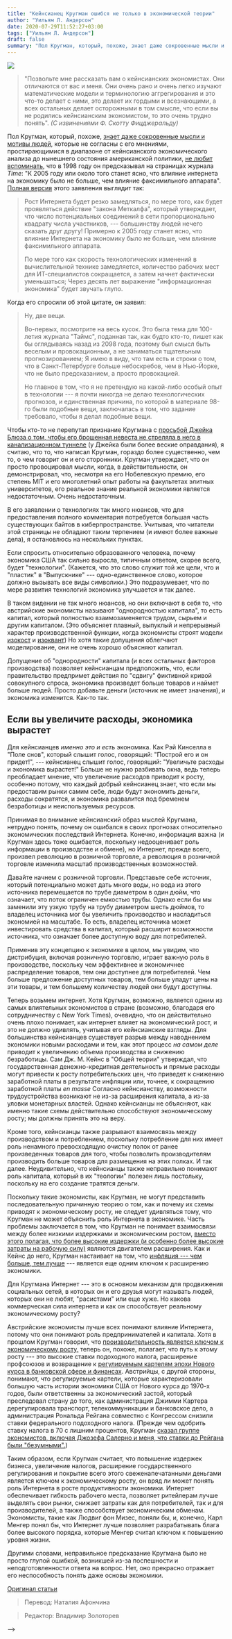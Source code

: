 ```yaml
---
title: "Кейнсианец Кругман ошибся не только в экономической теории"
author: "Уильям Л. Андерсон"
date: 2020-07-29T11:52:27+03:00
tags: ["Уильям Л. Андерсон"]
draft: false
summary: "Пол Кругман, который, похоже, знает даже сокровенные мысли и мотивы людей, не согласных с его мнениями, простирающимися в диапазоне от кейнсианского экономического анализа до нынешнего состояния американской политики, не любит вспоминать, что в 1998 году он предсказывал на страницах журнала *Time*: «К 2005 году или около того станет ясно, что влияние интернета на экономику было не больше, чем влияние факсимильного аппарата»."
---
```

![](https://cdn.mises.org/styles/slideshow/s3/5298272417_1fa518fdab_k.jpg?itok=SZH7EBfN)

> "Позвольте мне рассказать вам о кейнсианских экономистах. Они отличаются от вас и меня. Они очень рано и очень легко изучают математические модели и терминологию аггрегирования и это что-то делает с ними, это делает их гордыми и всезнающими, а всех остальных делает осторожными в том смысле, что если вы не родились кейнсианским экономистом, то это очень трудно понять". *(С извинениями Ф. Скотту Фицджеральду)*


Пол Кругман, который, похоже, [знает даже сокровенные мысли и мотивы людей](https://www.psychologytoday.com/us/blog/curing-the-healthcare-crisis/201309/are-we-being-unfair-paul-krugman), которые не согласны с его мнениями, простирающимися в диапазоне от кейнсианского экономического анализа до нынешнего состояния американской политики, [не любит вспоминать](https://www.businessinsider.com/paul-krugman-responds-to-internet-quote-2013-12), что в 1998 году он предсказывал на страницах журнала *Time*: "К 2005 году или около того станет ясно, что влияние интернета на экономику было не больше, чем влияние факсимильного аппарата". [Полная версия](https://www.laphamsquarterly.org/revolutions/miscellany/paul-krugmans-poor-prediction) этого заявления выглядит так:

> Рост Интернета будет резко замедляться, по мере того, как будет проявляться действие "закона Меткалфа", который утверждает, что число потенциальных соединений в сети пропорционально квадрату числа участников, --- большинству людей нечего сказать друг другу! Примерно к 2005 году станет ясно, что влияние Интернета на экономику было не больше, чем влияние факсимильного аппарата.
>
> По мере того как скорость технологических изменений в вычислительной технике замедляется, количество рабочих мест для ИТ-специалистов сокращается, а затем начнет фактически уменьшаться; Через десять лет выражение "информационная экономика" будет звучать глупо.

Когда его спросили об этой цитате, он заявил:

> Ну, две вещи.
>
> Во-первых, посмотрите на весь кусок. Это была тема для 100-летия журнала "Таймс", поданная так, как будто кто-то, пишет как бы оглядываясь назад из 2098 года, поэтому был смысл быть веселым и провокационным, а не заниматься тщательным прогнозированием; Я имею в виду, что там есть и строки о том, что в Санкт-Петербурге больше небоскребов, чем в Нью-Йорке, что не было предсказанием, а просто провокацией.
>
> Но главное в том, что я не претендую на какой-либо особый опыт в технологии --- я почти никогда не делаю технологических прогнозов, и единственная причина, по которой в материале 98-го были подобные вещи, заключалась в том, что задание требовало, чтобы я делал подобные вещи.

Чтобы кто-то не перепутал признание Кругмана с [просьбой Джейка Блюза о том, чтобы его брошенная невеста не стреляла в него в канализационном туннеле](https://www.youtube.com/watch?v=ftt4f2H3GDs) (у Джейка были более веские оправдания), я считаю, что то, что написал Кругман, гораздо более существенно, чем то, о чем говорит он и его сторонники. Кругман утверждает, что он просто провоцировал мысли, когда, в действительности, он демонстрировал, что, несмотря на его Нобелевскую премию, его степень MIT и его многолетний опыт работы на факультетах элитных университетов, его реальное знание реальной экономики является недостаточным. Очень недостаточным.

В его заявлении о технологиях так много нюансов, что для предоставления полного комментария потребуется большая часть существующих байтов в киберпространстве. Учитывая, что читатели этой страницы не обладают таким терпением (и имеют более важные дела), я остановлюсь на нескольких пунктах.

Если спросить относительно образованного человека, почему экономика США так сильно выросла, типичным ответом, скорее всего, будет "технологии". (Кажется, что это слово служит той же цели, что и "пластик" в "Выпускнике" --- одно-единственное слово, которое должно вызывать все виды символики.) Это подразумевает, что  по мере развития технологий экономика улучшается и так далее.

В таком видении не так много нюансов, но они включают в себя то, что австрийские экономисты называют "однородностью капитала", то есть капитал, который полностью взаимозаменяется трудом, сырьем и другим капиталом. (Это объясняет плавный, выпуклый и непрерывный характер производственной функции, когда экономисты строят модели [изокост](https://ru.wikipedia.org/wiki/%D0%98%D0%B7%D0%BE%D0%BA%D0%BE%D1%81%D1%82%D0%B0) и [изоквант](https://ru.wikipedia.org/wiki/%D0%98%D0%B7%D0%BE%D0%BA%D0%B2%D0%B0%D0%BD%D1%82%D0%B0)) Но хотя такие допущения облегчают моделирование, они не очень хорошо объясняют капитал.

Допущение об "однородности" капитала (и всех остальных факторов производства) позволяет кейнсианцам предположить, что, если правительство предпримет действия по "сдвигу" фиктивной кривой совокупного спроса, экономика произведет больше товаров и наймет больше людей. Просто добавьте деньги (источник не имеет значения), и экономика изменится. Как-то так.

## Если вы увеличите расходы, экономика вырастет

Для кейнсианцев *именно это и есть* экономика. Как Рэй Кинселла в "Поле снов", который слышит голос, говорящий: "Построй его и он придет!", --- кейнсианец слышит голос, говорящий: "Увеличьте расходы и экономика вырастет!" Больше не нужно разбивать окна, ведь теперь преобладает мнение, что увеличение расходов приводит к росту, особенно потому, что каждый добрый кейнсианец знает, что если мы предоставим рынки самим себе, люди будут экономить деньги, расходы сократятся, и экономика развалится под бременем безработицы и неиспользуемых ресурсов.

Принимая во внимание кейнсианский образ мыслей Кругмана, нетрудно понять, почему он ошибался в своих прогнозах относительно экономических последствий Интернета. Конечно, информация важна (и Кругман здесь тоже ошибается, поскольку недооценивает роль информации в производстве и обмене), но Интернет, прежде всего, произвел революцию в розничной торговле, а революция в розничной торговле изменила масштаб производственных возможностей.

Давайте начнем с розничной торговли. Представьте себе источник, который потенциально может дать много воды, но вода из этого источника перемещается по трубе диаметром в один дюйм, что означает, что поток ограничен емкостью трубы. Однако если бы мы заменили эту узкую трубу на трубу диаметром шесть дюймов, то владелец источника мог бы увеличить производство и насладиться экономией на масштабе. То есть, владелец источника может инвестировать средства в капитал, который расширит возможности источника, что означает более доступную воду для потребителей.

Применив эту концепцию к экономике в целом, мы увидим, что дистрибуция, включая розничную торговлю, играет важную роль в производстве, поскольку чем эффективнее и экономичнее распределение товаров, тем они доступнее для потребителей. Чем больше предложение доступных товаров, тем больше упадут цены на эти товары, и тем большему количеству людей они будут доступны.

Теперь возьмем интернет. Хотя Кругман, возможно, является одним из самых влиятельных экономистов в стране (возможно, благодаря его сотрудничеству с New York Times), очевидно, что он действительно очень плохо понимает, как интернет влияет на экономический рост, и это не должно удивлять, учитывая его кейнсианские взгляды. Для большинства кейнсианцев существует разрыв между наводнением экономики новыми расходами и тем, как этот процесс *на самом деле* приводит к увеличению объема производства и снижению безработицы. Сам Дж. М. Кейнс в "Общей теории" утверждал, что государственная денежно-кредитная деятельность и прямые расходы могут привести к росту потребительских цен, что приведет к снижению заработной платы в результате инфляции или, точнее, к сокращению заработной платы _en masse_ Согласно кейнсианству, возможности трудоустройства возникают не из-за расширения капитала, а из-за уловки монетарных властей. Однако кейнсианцы не объясняют, как  именно такие схемы действительно способствуют экономическому росту; мы должны принять это на веру.

Кроме того, кейнсианцы также разрывают взаимосвязь между производством и потреблением, поскольку потребление для них имеет роль ненамного превосходящую очистку полок от ранее произведенных товаров для того, чтобы позволить производителям производить больше товаров для размещения на этих полках. И так далее. Неудивительно, что кейнсианцы также неправильно понимают роль капитала, который в их "теологии" полезен лишь постольку, поскольку на его создание тратятся деньги.

Поскольку такие экономисты, как Кругман, не могут представить последовательную причинную теорию о том, как и почему их схемы приводят к экономическому росту, не следует удивляться тому, что Кругман не может объяснить роль Интернета в экономике. Часть проблемы заключается в том, что Кругман не понимает взаимосвязи между более низкими издержками и экономическим ростом, [вместо этого полагая, что более высокие издержки (и особенно более высокие затраты на рабочую силу)](http://krugman-in-wonderland.blogspot.com/2013/05/yes-krugman-empower-inflation-fairy.html) являются двигателем расширения. Как и Кейнс до него, Кругман настаивает на том, что [инфляция --- чем больше, тем лучше](https://www.nytimes.com/2013/05/03/opinion/krugman-not-enough-inflation.html) --- является еще одним ключом к расширению экономики.

Для Кругмана Интернет --- это в основном механизм для продвижения социальных сетей, в которых он и его друзья могут называть людей, которых они не любят, "расистами" или еще хуже. Но какова коммерческая сила интернета и как он способствует реальному экономическому росту?

Австрийские экономисты лучше всех понимают влияние Интернета, потому что они понимают роль предпринимателей и капитала. Хотя в прошлом Кругман говорил, что [производительность является ключом к экономическому росту,](https://www.nber.org/programs/pr/pr.html) теперь он, похоже, полагает, что путь к этому росту --- это высокие ставки подоходного налога, расширение профсоюзов и возвращение к [регулируемым картелям эпохи Нового курса в банковской сфере и финансах](https://www.nytimes.com/2009/04/10/opinion/10krugman.html). Австрийцы, с другой стороны, понимают, что регулируемые картели, которые характеризовали большую часть истории экономики США от Нового курса до 1970-х годов, были ответственны за экономический застой, который преследовал страну до того, как администрация Джимми Картера  дерегулировала транспорт, телекоммуникации и банковское дело, а администрация Рональда Рейгана совместно с Конгрессом снизили ставки федерального подоходного налога. (Прежде чем одобрить ставку налога в 70 с лишним процентов, Кругман [сказал группе экономистов, включая Джозефа Салерно и меня, что ставки до Рейгана были "безумными".](https://mises.org/wire/paul-krugmans-conversion-70-percent-income-tax-0))

Таким образом, если Кругман считает, что повышение издержек бизнеса, увеличение налогов, расширение государственного регулирования и покрытие всего этого свеженапечатанными деньгами является ключом к экономическому росту, он вряд ли может понять роль Интернета в росте продуктивности экономики. Интернет обеспечивает гибкость рабочего места, позволяет ритейлерам лучше выделять свои рынки, снижает затраты как для потребителей, так и для производителей, а также способствует экономическим обменам. Экономисты, такие как Людвиг фон Мизес, поняли бы, и, конечно, Карл Менгер понял бы, что Интернет лучше позволяет разрабатывать блага более высокого порядка, которые Менгер считал ключом к повышению уровня жизни.

Другими словами, неправильное предсказание Кругмана было не просто глупой ошибкой, возникшей из-за поспешности и неподготовленности ответа на вопрос. Нет, оно прекрасно отражает его неспособность понять даже основы экономики.

[Оригинал статьи](https://mises.org/wire/krugmans-keynesianism-has-made-him-wrong-about-much-more-economic-theory)

> Перевод: Наталия Афончина

> Редактор: Владимир Золоторев


-->
